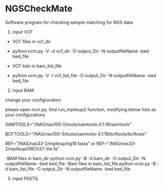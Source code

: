 # NGSCheckMate
Software program for checking sample matching for NGS data


1) input VCF
- VCF files in vcf_dir
- python ncm.py -V -d vcf_dir -O output_Dir -N outputfileName -bed bed_file

- VCF lists in bam_list_file
- python ncm.py -V -l vcf_list_file -O output_Dir -N outputfileName -bed bed_file

2) input BAM

change your configruration

please open ncm.py, find run_mpileup() function, modifying below lists as your configurations

SAMTOOLS="/NAS/nas100-5/tools/samtools-0.1.19/samtools"

BCFTOOLS="/NAS/nas100-5/tools/samtools-0.1.19/bcftools/bcftools"

REF="/NAS/nas33-2/mpileup/hg19.fasta" or REF="/NAS/nas33-2/mpileup/GRCh37-lite.fa"

-BAM files in bam_dir
 python ncm.py -B -d bam_dir -O output_Dir -N outputfileName -bed bed_file
-Bam files in bam_list_file
 python ncm.py -B -d bam_list_file -O output_Dir -N outputfileName -bed bed_file
 
3) input FASTQ

